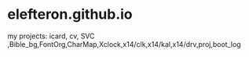 # elefteron.github.io
my projects: icard, cv, SVC ,Bible_bg,FontOrg,CharMap,Xclock,x14/clk,x14/kal,x14/drv,proj,boot_log
